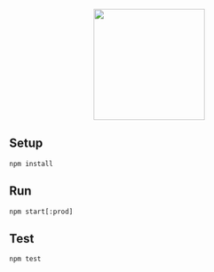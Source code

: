 <p align='center'>
  <img src='https://user-images.githubusercontent.com/1913316/33278996-00fa18d6-d395-11e7-9c76-47e62d10b626.png' width='200'/>
</p>

## Setup
```
npm install
```

## Run
```
npm start[:prod]
```

## Test
```
npm test
```
